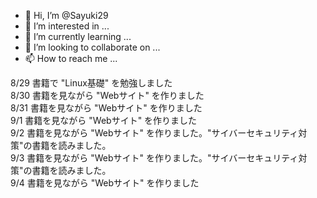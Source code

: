 - 👋 Hi, I’m @Sayuki29
- 👀 I’m interested in ...
- 🌱 I’m currently learning ...
- 💞️ I’m looking to collaborate on ...
- 📫 How to reach me ...

<!---
Sayuki29/Sayuki29 is a ✨ special ✨ repository because its `README.md` (this file) appears on your GitHub profile.
You can click the Preview link to take a look at your changes.
--->
8/29 書籍で "Linux基礎" を勉強しました<br>
8/30 書籍を見ながら "Webサイト" を作りました<br>
8/31 書籍を見ながら "Webサイト" を作りました<br>
9/1  書籍を見ながら "Webサイト" を作りました<br>
9/2  書籍を見ながら "Webサイト" を作りました。"サイバーセキュリティ対策"の書籍を読みました。<br>
9/3  書籍を見ながら "Webサイト" を作りました。"サイバーセキュリティ対策"の書籍を読みました。<br>
9/4  書籍を見ながら "Webサイト" を作りました<br>
